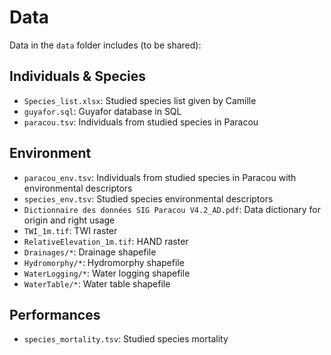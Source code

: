 # Data

Data in the `data` folder includes (to be shared):

## Individuals & Species

* `Species_list.xlsx`: Studied species list given by Camille
* `guyafor.sql`: Guyafor database in SQL
* `paracou.tsv`: Individuals from studied species in Paracou

## Environment

* `paracou_env.tsv`: Individuals from studied species in Paracou with environmental descriptors
* `species_env.tsv`: Studied species environmental descriptors
* `Dictionnaire des données SIG Paracou V4.2_AD.pdf`: Data dictionary for origin and right usage
* `TWI_1m.tif`: TWI raster
* `RelativeElevation_1m.tif`: HAND raster
* `Drainages/*`: Drainage shapefile
* `Hydromorphy/*`: Hydromorphy shapefile
* `WaterLogging/*`: Water logging shapefile
* `WaterTable/*`: Water table shapefile

## Performances

*  `species_mortality.tsv`: Studied species mortality
